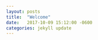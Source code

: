 ```yaml
---
layout: posts
title:  "Welcome"
date:   2017-10-09 15:12:00 -0600
categories: jekyll update
---
```


